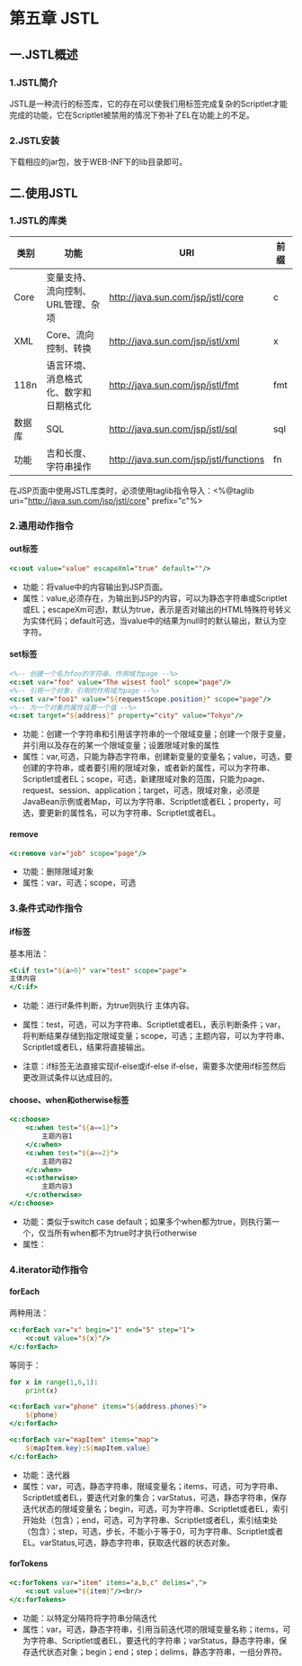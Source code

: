 # 第五章 JSTL

## 一.JSTL概述

### 1.JSTL简介

​	JSTL是一种流行的标签库，它的存在可以使我们用标签完成复杂的Scriptlet才能完成的功能，它在Scriptlet被禁用的情况下弥补了EL在功能上的不足。

### 2.JSTL安装

下载相应的jar包，放于WEB-INF下的lib目录即可。

## 二.使用JSTL

### 1.JSTL的库类

| 类别   | 功能                                   | URI                                    | 前缀 |
| ------ | -------------------------------------- | -------------------------------------- | ---- |
| Core   | 变量支持、流向控制、URL管理、杂项      | http://java.sun.com/jsp/jstl/core      | c    |
| XML    | Core、流向控制、转换                   | http://java.sun.com/jsp/jstl/xml       | x    |
| 118n   | 语言环境、消息格式化、数字和日期格式化 | http://java.sun.com/jsp/jstl/fmt       | fmt  |
| 数据库 | SQL                                    | http://java.sun.com/jsp/jstl/sql       | sql  |
| 功能   | 吉和长度、字符串操作                   | http://java.sun.com/jsp/jstl/functions | fn   |

在JSP页面中使用JSTL库类时，必须使用taglib指令导入：<%@taglib uri="http://java.sun.com/jsp/jstl/core" prefix="c"%>

### 2.通用动作指令

#### out标签

`````jsp
<c:out value="value" escapeXml="true" default=""/>
`````

* 功能：将value中的内容输出到JSP页面。
* 属性：value,必须存在，为输出到JSP的内容，可以为静态字符串或Scriptlet或EL；escapeXm可选l，默认为true，表示是否对输出的HTML特殊符号转义为实体代码；default可选，当value中的结果为null时的默认输出，默认为空字符。

#### set标签

````jsp
<%-- 创建一个名为foo的字符串，作用域为page --%>
<c:set var="foo" value="The wisest fool" scope="page"/>
<%-- 引用一个对象，引用的作用域为page --%>
<c:set var="foo1" value="${requestScope.position}" scope="page"/>
<%-- 为一个对象的属性设置一个值 --%>
<c:set target="${address}" property="city" value="Tokyo"/> 
````



* 功能：创建一个字符串和引用该字符串的一个限域变量；创建一个限于变量，并引用以及存在的某一个限域变量；设置限域对象的属性
* 属性：var,可选，只能为静态字符串，创建新变量的变量名；value，可选，要创建的字符串，或者要引用的限域对象，或者新的属性，可以为字符串、Scriptlet或者EL；scope，可选，新建限域对象的范围，只能为page、request、session、application；target，可选，限域对象，必须是JavaBean示例或者Map，可以为字符串、Scriptlet或者EL；property，可选，要更新的属性名，可以为字符串、Scriptlet或者EL。

#### remove

````jsp
<c:remove var="job" scope="page"/>
````

* 功能：删除限域对象
* 属性：var，可选；scope，可选

### 3.条件式动作指令

#### if标签

基本用法：

``````jsp
<C:if test="${a>0}" var="test" scope="page">
主体内容
</C:if>
``````

* 功能：进行if条件判断，为true则执行 主体内容。
* 属性：test，可选，可以为字符串、Scriptlet或者EL，表示判断条件；var，将判断结果存储到指定限域变量；scope，可选；主题内容，可以为字符串、Scriptlet或者EL，结果将直接输出。

* 注意：if标签无法直接实现if-else或if-else if-else，需要多次使用if标签然后更改测试条件以达成目的。

#### choose、when和otherwise标签

``````jsp
<c:choose>
	<c:when test="${a==1}">
    	主题内容1
    </c:when>
    <c:when test="${a==2}">
    	主题内容2
    </c:when>
    <c:otherwise>
    	主题内容3
    </c:otherwise>
</c:choose>
``````

* 功能：类似于switch case default；如果多个when都为true，则执行第一个，仅当所有when都不为true时才执行otherwise
* 属性：

### 4.iterator动作指令

#### forEach

两种用法：

````````jsp
<c:forEach var="x" begin="1" end="5" step="1">
	<c:out value="${x}"/>
</c:forEach>
````````

等同于：

`````python
for x in range(1,6,1):
    print(x)
`````



`````jsp
<c:forEach var="phone" items="${address.phones}">
	${phone}
</c:forEach>
`````

`````jsp
<c:forEach var="mapItem" items="map">
	${mapItem.key}:${mapItem.value}
</c:forEach>
`````



* 功能：迭代器
* 属性：var，可选，静态字符串，限域变量名；items，可选，可为字符串、Scriptlet或者EL，要迭代对象的集合；varStatus，可选，静态字符串，保存迭代状态的限域变量名；begin，可选，可为字符串、Scriptlet或者EL，索引开始处（包含）；end，可选，可为字符串、Scriptlet或者EL，索引结束处（包含）；step，可选，步长，不能小于等于0，可为字符串、Scriptlet或者EL。varStatus,可选，静态字符串，获取迭代器的状态对象。

#### forTokens

````jsp
<c:forTokens var="item" items="a,b,c" delims=",">
	<c:out value="${item}"/><br/>
</c:forTokens>
````

* 功能：以特定分隔符将字符串分隔迭代
* 属性：var，可选，静态字符串，引用当前迭代项的限域变量名称；items，可为字符串、Scriptlet或者EL，要迭代的字符串；varStatus，静态字符串，保存迭代状态对象；begin；end；step；delims，静态字符串，一组分界符。

